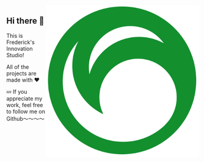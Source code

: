 <img align="right" src="https://github.com/FredericationStudio/.github/blob/main/imgs/Frederication-Logo-Animited.svg" width="400px" alt="Logo" title="Logo" />

## Hi there 👋

This is Frederick's Innovation Studio!

All of the projects are made with ❤️

💤 If you appreciate my work, feel free to follow me on Github～～～～
